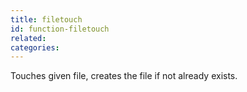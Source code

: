 ```yaml
---
title: filetouch
id: function-filetouch
related:
categories:
---
```


Touches given file, creates the file if not already exists.